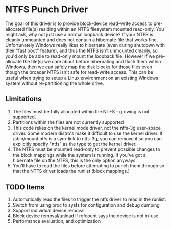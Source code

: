 NTFS Punch Driver
=================

The goal of this driver is to provide block-device read-write access
to pre-allocated file(s) residing within an NTFS filesystem mounted
read-only.  You might ask, why not just use a normal loopback device?
If your NTFS is cleanly unmounted and does not contain a hibernate
file that works fine.  Unfortunately Windows really likes to hibernate
(even during shutdown with their "fast boot" feature), and thus the NTFS
isn't unmounted cleanly, so you'd only be able to read-only mount the
loopback file.  However if we pre-allocate the file(s) we care about
before hibernating and flush them within Windows, then we can safely
map the disk blocks for those files even though the broader NTFS isn't
safe for read-write access.  This can be useful when trying to setup a
Linux environment on an existing Windows system without re-partitioning
the whole drive.


Limitations
-----------

1. The files must be fully allocated within the NTFS - growing is not supported.
2. Partitions within the files are not currently supported
3. This code relies on the kernel mode driver, not the ntfs-3g user-space
   driver.  Some modern distro's make it difficult to use the kernel
   driver.  If /sbin/mount.ntfs is a sym-link to ntfs-3g, you can
   remove it so you can explicitly specify "ntfs" as the type to get
   the kernel driver.
4. The NTFS must be mounted read-only to prevent possible changes to the
   block mappings while the system is running.  If you've got a hibernate
   file on the NTFS, this is the only option anyways.
5. You'll have to read the files before attempting to punch them through
   so that the NTFS driver loads the runlist (block mappings.)


TODO Items
----------

1. Automatically read the files to trigger the ntfs driver to read in the
   runlist.
2. Switch from using proc to sysfs for configuration and debug dumping
3. Support individual device removal
4. Block device removal/unload if refcount says the device is not in-use
5. Performance evaluation, and optimization
